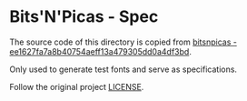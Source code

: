 # Bits'N'Picas - Spec

The source code of this directory is copied from [bitsnpicas - ee1627fa7a8b40754aeff13a479305dd0a4df3bd](https://github.com/kreativekorp/bitsnpicas/tree/ee1627fa7a8b40754aeff13a479305dd0a4df3bd).

Only used to generate test fonts and serve as specifications.

Follow the original project [LICENSE](https://github.com/kreativekorp/bitsnpicas/blob/master/main/java/BitsNPicas/LICENSE).
